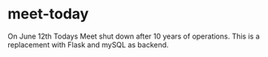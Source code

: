# meet-today
On June 12th Todays Meet shut down after 10 years of operations. This is a replacement with Flask and mySQL as backend.
